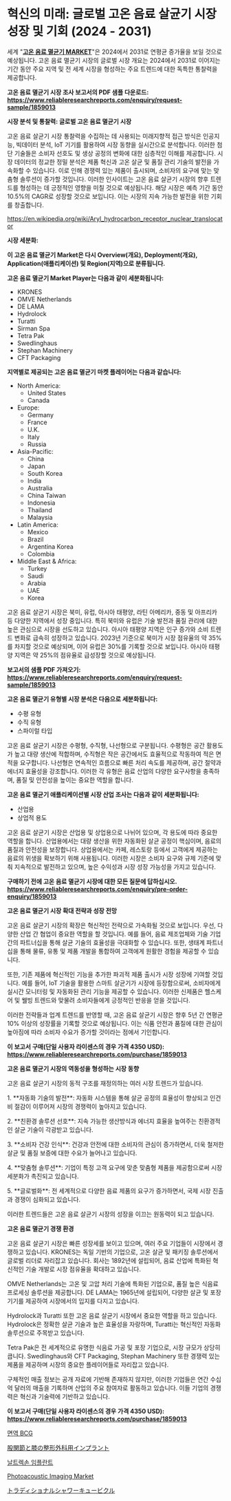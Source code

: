<p><h1>혁신의 미래: 글로벌 고온 음료 살균기 시장 성장 및 기회 (2024 - 2031)</h1></p><p>세계 "<strong><a href="https://www.reliableresearchreports.com/high-temperature-beverage-sterilizer-r1859013">고온 음료 멸균기 MARKET</a></strong>"은 2024에서 2031로 연평균 증가율을 보일 것으로 예상됩니다. 고온 음료 멸균기 시장의 글로벌 시장 개요는 2024에서 2031로 이어지는 기간 동안 주요 지역 및 전 세계 시장을 형성하는 주요 트렌드에 대한 독특한 통찰력을 제공합니다.</p>
<p><strong>고온 음료 멸균기 시장 조사 보고서의 PDF 샘플 다운로드: <a href="https://www.reliableresearchreports.com/enquiry/request-sample/1859013">https://www.reliableresearchreports.com/enquiry/request-sample/1859013</a></strong></p>
<p><strong>시장 분석 및 통찰력: 글로벌 고온 음료 멸균기 시장</strong></p>
<p><p>고온 음료 살균기 시장 통찰력을 수집하는 데 사용되는 미래지향적 접근 방식은 인공지능, 빅데이터 분석, IoT 기기를 활용하여 시장 동향을 실시간으로 분석합니다. 이러한 첨단 기술들은 소비자 선호도 및 생상 공정의 변화에 대한 심층적인 이해를 제공합니다. 시장 데이터의 정교한 정밀 분석은 제품 혁신과 고온 살균 및 품질 관리 기술의 발전을 가속화할 수 있습니다. 이로 인해 경쟁력 있는 제품이 출시되며, 소비자의 요구에 맞는 맞춤형 솔루션이 증가할 것입니다. 이러한 인사이트는 고온 음료 살균기 시장의 향후 트렌드를 형성하는 데 긍정적인 영향을 미칠 것으로 예상됩니다. 해당 시장은 예측 기간 동안 10.5%의 CAGR로 성장할 것으로 보입니다. 이는 시장의 지속 가능한 발전을 위한 기회를 창출합니다.</p></p>
<p><a href="%7CAUTHORITHY_DOMAIN_URL%7C">https://en.wikipedia.org/wiki/Aryl_hydrocarbon_receptor_nuclear_translocator</a></p>
<p><strong>시장 세분화:</strong></p>
<p><strong>이 고온 음료 멸균기 Market은 다시 Overview(개요), Deployment(개요), Application(애플리케이션) 및 Region(지역)으로 분류됩니다.</strong></p>
<p><strong>고온 음료 멸균기 Market Player는 다음과 같이 세분화됩니다:</strong></p>
<p><ul><li>KRONES</li><li>OMVE Netherlands</li><li>DE LAMA</li><li>Hydrolock</li><li>Turatti</li><li>Sirman Spa</li><li>Tetra Pak</li><li>Swedlinghaus</li><li>Stephan Machinery</li><li>CFT Packaging</li></ul></p>
<p><strong>지역별로 제공되는 고온 음료 멸균기 마켓 플레이어는 다음과 같습니다:</strong></p>
<p><ul>
    <li>
        North America:
        <ul>
            <li>United States</li>
            <li>Canada</li>
        </ul>
    </li>
    <li>
        Europe:
        <ul>
            <li>Germany</li>
            <li>France</li>
            <li>U.K.</li>
            <li>Italy</li>
            <li>Russia</li>
        </ul>
    </li>
    <li>
        Asia-Pacific:
        <ul>
            <li>China</li>
            <li>Japan</li>
            <li>South Korea</li>
            <li>India</li>
            <li>Australia</li>
            <li>China Taiwan</li>
            <li>Indonesia</li>
            <li>Thailand</li>
            <li>Malaysia</li>
        </ul>
    </li>
    <li>
        Latin America:
        <ul>
            <li>Mexico</li>
            <li>Brazil</li>
            <li>Argentina Korea</li>
            <li>Colombia</li>
        </ul>
    </li>
    <li>
        Middle East & Africa:
        <ul>
            <li>Turkey</li>
            <li>Saudi</li>
            <li>Arabia</li>
            <li>UAE</li>
            <li>Korea</li>
        </ul>
    </li>
    </ul></p>
<p><p>고온 음료 살균기 시장은 북미, 유럽, 아시아 태평양, 라틴 아메리카, 중동 및 아프리카 등 다양한 지역에서 성장 중입니다. 특히 북미와 유럽은 기술 발전과 품질 관리에 대한 높은 관심으로 시장을 선도하고 있습니다. 아시아 태평양 지역은 인구 증가와 소비 트렌드 변화로 급속히 성장하고 있습니다. 2023년 기준으로 북미가 시장 점유율의 약 35%를 차지할 것으로 예상되며, 이어 유럽은 30%를 기록할 것으로 보입니다. 아시아 태평양 지역은 약 25%의 점유율로 급성장할 것으로 예상됩니다.</p></p>
<p><strong>보고서의 샘플 PDF 가져오기: <a href="https://www.reliableresearchreports.com/enquiry/request-sample/1859013">https://www.reliableresearchreports.com/enquiry/request-sample/1859013</a></strong></p>
<p><strong>고온 음료 멸균기 유형별 시장 분석은 다음으로 세분화됩니다:</strong></p>
<p><ul><li>수평 유형</li><li>수직 유형</li><li>스파이럴 타입</li></ul></p>
<p><p>고온 음료 살균기 시장은 수평형, 수직형, 나선형으로 구분됩니다. 수평형은 공간 활용도가 높고 대량 생산에 적합하며, 수직형은 작은 공간에서도 효율적으로 작동하여 적은 면적을 요구합니다. 나선형은 연속적인 흐름으로 빠른 처리 속도를 제공하며, 공간 절약과 에너지 효율성을 강조합니다. 이러한 각 유형은 음료 산업의 다양한 요구사항을 충족하며, 품질 및 안전성을 높이는 중요한 역할을 합니다.</p></p>
<p><strong>고온 음료 멸균기 애플리케이션별 시장 산업 조사는 다음과 같이 세분화됩니다:</strong></p>
<p><ul><li>산업용</li><li>상업적 용도</li></ul></p>
<p><p>고온 음료 살균기 시장은 산업용 및 상업용으로 나뉘어 있으며, 각 용도에 따라 중요한 역할을 합니다. 산업용에서는 대량 생산을 위한 자동화된 살균 공정이 핵심이며, 음료의 품질과 안전성을 보장합니다. 상업용에서는 카페, 레스토랑 등에서 고객에게 제공하는 음료의 위생을 확보하기 위해 사용됩니다. 이러한 시장은 소비자 요구와 규제 기준에 맞춰 지속적으로 발전하고 있으며, 높은 수익성과 시장 성장 가능성을 가지고 있습니다.</p></p>
<p><strong>구매하기 전에 고온 음료 멸균기 시장에 대한 모든 질문에 답하십시오. <a href="https://www.reliableresearchreports.com/enquiry/pre-order-enquiry/1859013">https://www.reliableresearchreports.com/enquiry/pre-order-enquiry/1859013</a></strong></p>
<p><strong>고온 음료 멸균기 시장 확대 전략과 성장 전망</strong></p>
<p><p>고온 음료 살균기 시장의 확장은 혁신적인 전략으로 가속화될 것으로 보입니다. 우선, 다양한 산업 간 협업이 중요한 역할을 할 것입니다. 예를 들어, 음료 제조업체와 기술 기업 간의 파트너십을 통해 살균 기술의 효율성을 극대화할 수 있습니다. 또한, 생태계 파트너십을 통해 물류, 유통 및 제품 개발을 통합하여 고객에게 원활한 경험을 제공할 수 있습니다.</p><p>또한, 기존 제품에 혁신적인 기능을 추가한 파괴적 제품 출시가 시장 성장에 기여할 것입니다. 예를 들어, IoT 기술을 활용한 스마트 살균기가 시장에 등장함으로써, 소비자에게 실시간 모니터링 및 자동화된 관리 기능을 제공할 수 있습니다. 이러한 신제품은 헬스케어 및 웰빙 트렌드와 맞물려 소비자들에게 긍정적인 반응을 얻을 것입니다.</p><p>이러한 전략들과 업계 트렌드를 반영할 때, 고온 음료 살균기 시장은 향후 5년 간 연평균 10% 이상의 성장률을 기록할 것으로 예상됩니다. 이는 식품 안전과 품질에 대한 관심이 높아짐에 따라 소비자 수요가 증가할 것이라는 점에서 기인합니다.</p></p>
<p><strong>이 보고서 구매(단일 사용자 라이센스의 경우 가격 4350 USD): <a href="https://www.reliableresearchreports.com/purchase/1859013">https://www.reliableresearchreports.com/purchase/1859013</a></strong></p>
<p><strong>고온 음료 멸균기 시장의 역동성을 형성하는 시장 동향</strong></p>
<p><p>고온 음료 살균기 시장의 동적 구조를 재정의하는 여러 시장 트렌드가 있습니다. </p><p>1. **자동화 기술의 발전**: 자동화 시스템을 통해 살균 공정의 효율성이 향상되고 인건비 절감이 이루어져 시장의 경쟁력이 높아지고 있습니다.</p><p>2. **친환경 솔루션 선호**: 지속 가능한 생산방식과 에너지 효율을 높여주는 친환경적인 살균 기술이 각광받고 있습니다.</p><p>3. **소비자 건강 인식**: 건강과 안전에 대한 소비자의 관심이 증가하면서, 더욱 철저한 살균 및 품질 보증에 대한 수요가 늘어나고 있습니다.</p><p>4. **맞춤형 솔루션**: 기업이 특정 고객 요구에 맞춘 맞춤형 제품을 제공함으로써 시장 세분화가 촉진되고 있습니다.</p><p>5. **글로벌화**: 전 세계적으로 다양한 음료 제품의 요구가 증가하면서, 국제 시장 진출과 경쟁이 심화되고 있습니다. </p><p>이러한 트렌드들은 고온 음료 살균기 시장의 성장을 이끄는 원동력이 되고 있습니다.</p></p>
<p><strong>고온 음료 멸균기 경쟁 환경</strong></p>
<p><p>고온 음료 살균기 시장은 빠른 성장세를 보이고 있으며, 여러 주요 기업들이 시장에서 경쟁하고 있습니다. KRONES는 독일 기반의 기업으로, 고온 살균 및 패키징 솔루션에서 글로벌 리더로 자리잡고 있습니다. 회사는 1892년에 설립되어, 음료 산업에 특화된 혁신적인 기술 개발로 시장 점유율을 확대하고 있습니다.</p><p>OMVE Netherlands는 고온 및 고압 처리 기술에 특화된 기업으로, 품질 높은 식음료 프로세싱 솔루션을 제공합니다. DE LAMA는 1965년에 설립되어, 다양한 살균 및 포장 기기를 제공하여 시장에서의 입지를 다지고 있습니다.</p><p>Hydrolock과 Turatti 또한 고온 음료 살균기 시장에서 중요한 역할을 하고 있습니다. Hydrolock은 정확한 살균 기술과 높은 효율성을 자랑하며, Turatti는 혁신적인 자동화 솔루션으로 주목받고 있습니다.</p><p>Tetra Pak은 전 세계적으로 유명한 식음료 가공 및 포장 기업으로, 시장 규모가 상당히 큽니다. Swedlinghaus와 CFT Packaging, Stephan Machinery 또한 경쟁력 있는 제품을 제공하며 시장의 중요한 플레이어들로 자리잡고 있습니다.</p><p>구체적인 매출 정보는 공개 자료에 기반해 존재하지 않지만, 이러한 기업들은 연간 수십억 달러의 매출을 기록하며 산업의 주요 참여자로 활동하고 있습니다. 이들 기업의 경쟁력은 혁신과 기술력에 기반하고 있습니다.</p></p>
<p><strong>이 보고서 구매(단일 사용자 라이센스의 경우 가격 4350 USD): <a href="https://www.reliableresearchreports.com/purchase/1859013">https://www.reliableresearchreports.com/purchase/1859013</a></strong></p>
<p><p><a href="https://github.com/laholand/Market-Research-Report-List-6/blob/main/4104420108417.md">면역 BCG</a></p><p><a href="https://github.com/mohamedbakry57/Market-Research-Report-List-6/blob/main/611726687472.md">股関節と膝の整形外科用インプラント</a></p><p><a href="https://medium.com/@conradkirrlin76575/naltrexone-%EC%9E%84%ED%94%8C%EB%9E%80%ED%8A%B8-%EC%8B%9C%EC%9E%A5%EC%9D%98-%ED%95%84%EC%88%98-%EC%9A%94%EC%86%8C-%EC%A3%BC%EC%9A%94-%EC%8B%9C%EC%9E%A5-%EC%B0%B8%EC%97%AC%EC%9E%90-%EC%88%98%EC%9A%94-%EB%8F%99%EC%9D%B8-%EB%B0%8F-2024%EB%85%84%EB%B6%80%ED%84%B0-2031%EB%85%84%EA%B9%8C%EC%A7%80%EC%9D%98-roi-%EC%9E%A0%EC%9E%AC%EB%A0%A5-%EC%98%88%EC%B8%A1-36957ad202b3">날트렉손 임플란트</a></p><p><a href="https://www.linkedin.com/pulse/emerging-photoacoustic-imaging-market-opportunities-analysis-gnihe?trackingId=iJKVfWBOT7CULgeAmchFvw%3D%3D">Photoacoustic Imaging Market</a></p><p><a href="https://medium.com/@sashabeier2023/%E4%BC%9D%E7%B5%B1%E7%9A%84%E3%82%B7%E3%83%A3%E3%83%AF%E3%83%BC%E5%80%8B%E5%AE%A4%E7%94%A3%E6%A5%AD%E3%82%BB%E3%82%AF%E3%82%BF%E3%83%BC-%E5%B8%82%E5%A0%B4%E3%81%AE%E5%8B%95%E5%90%91%E3%81%A82024%E5%B9%B4%E3%81%8B%E3%82%892031%E5%B9%B4%E3%81%BE%E3%81%A7%E3%81%AE%E5%B0%86%E6%9D%A5%E3%82%B7%E3%83%8A%E3%83%AA%E3%82%AA-94d623abfe64">トラディショナルシャワーキュービクル</a></p></p>